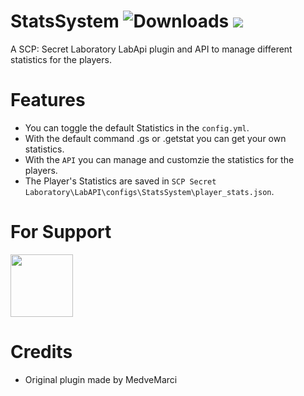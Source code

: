 # StatsSystem ![Downloads](https://img.shields.io/github/downloads/MedveMarci/StatsSystem/total) <a href="https://github.com/KenleyundLeon/DeltaPatch"><img src="https://image2url.com/images/1759565889245-ff2e02c2-1f19-4f72-bc06-43a3b77fb4bd.png"></a>

A SCP: Secret Laboratory LabApi plugin and API to manage different statistics for the players.

# Features

- You can toggle the default Statistics in the ``config.yml``.
- With the default command .gs or .getstat you can get your own statistics.
- With the ``API`` you can manage and customzie the statistics for the players.
- The Player's Statistics are saved in ``SCP Secret Laboratory\LabAPI\configs\StatsSystem\player_stats.json``.

# For Support
<div align="left">
<a href='https://discord.gg/KmpA8cfaSA'><img src='https://www.allkpop.com/upload/2021/01/content/262046/1611711962-discord-button.png' height="100"></a>
</div>

# Credits

* Original plugin made by MedveMarci
